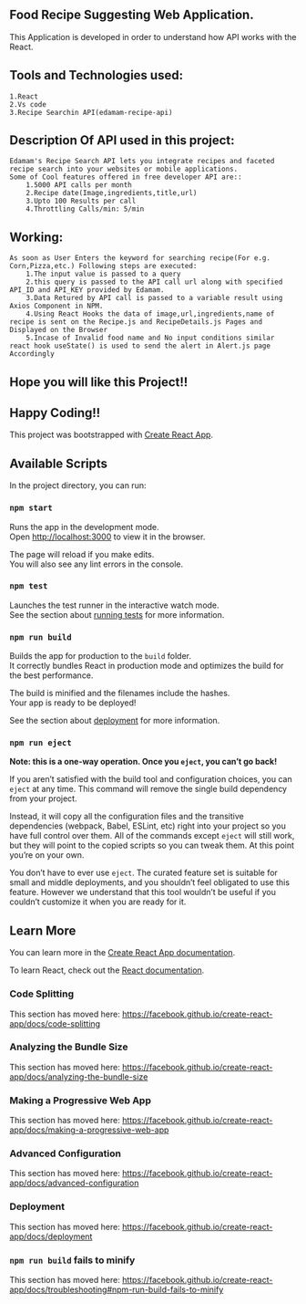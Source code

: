 ## Food Recipe Suggesting Web Application.

  This Application is developed in order to understand how API works with the React.
## Tools and Technologies used:
    1.React
    2.Vs code
    3.Recipe Searchin API(edamam-recipe-api)
## Description Of API used in this project:
    Edamam's Recipe Search API lets you integrate recipes and faceted recipe search into your websites or mobile applications.
    Some of Cool features offered in free developer API are::
        1.5000 API calls per month
        2.Recipe date(Image,ingredients,title,url)
        3.Upto 100 Results per call
        4.Throttling Calls/min: 5/min
## Working:
    As soon as User Enters the keyword for searching recipe(For e.g. Corn,Pizza,etc.) Following steps are executed:
        1.The input value is passed to a query
        2.this query is passed to the API call url along with specified API_ID and API_KEY provided by Edamam.
        3.Data Retured by API call is passed to a variable result using Axios Component in NPM.
        4.Using React Hooks the data of image,url,ingredients,name of recipe is sent on the Recipe.js and RecipeDetails.js Pages and Displayed on the Browser
        5.Incase of Invalid food name and No input conditions similar react hook useState() is used to send the alert in Alert.js page Accordingly

## Hope you will like this Project!!
## Happy Coding!!

This project was bootstrapped with [Create React App](https://github.com/facebook/create-react-app).

## Available Scripts

In the project directory, you can run:

### `npm start`

Runs the app in the development mode.<br />
Open [http://localhost:3000](http://localhost:3000) to view it in the browser.

The page will reload if you make edits.<br />
You will also see any lint errors in the console.

### `npm test`

Launches the test runner in the interactive watch mode.<br />
See the section about [running tests](https://facebook.github.io/create-react-app/docs/running-tests) for more information.

### `npm run build`

Builds the app for production to the `build` folder.<br />
It correctly bundles React in production mode and optimizes the build for the best performance.

The build is minified and the filenames include the hashes.<br />
Your app is ready to be deployed!

See the section about [deployment](https://facebook.github.io/create-react-app/docs/deployment) for more information.

### `npm run eject`

**Note: this is a one-way operation. Once you `eject`, you can’t go back!**

If you aren’t satisfied with the build tool and configuration choices, you can `eject` at any time. This command will remove the single build dependency from your project.

Instead, it will copy all the configuration files and the transitive dependencies (webpack, Babel, ESLint, etc) right into your project so you have full control over them. All of the commands except `eject` will still work, but they will point to the copied scripts so you can tweak them. At this point you’re on your own.

You don’t have to ever use `eject`. The curated feature set is suitable for small and middle deployments, and you shouldn’t feel obligated to use this feature. However we understand that this tool wouldn’t be useful if you couldn’t customize it when you are ready for it.

## Learn More

You can learn more in the [Create React App documentation](https://facebook.github.io/create-react-app/docs/getting-started).

To learn React, check out the [React documentation](https://reactjs.org/).

### Code Splitting

This section has moved here: https://facebook.github.io/create-react-app/docs/code-splitting

### Analyzing the Bundle Size

This section has moved here: https://facebook.github.io/create-react-app/docs/analyzing-the-bundle-size

### Making a Progressive Web App

This section has moved here: https://facebook.github.io/create-react-app/docs/making-a-progressive-web-app

### Advanced Configuration

This section has moved here: https://facebook.github.io/create-react-app/docs/advanced-configuration

### Deployment

This section has moved here: https://facebook.github.io/create-react-app/docs/deployment

### `npm run build` fails to minify

This section has moved here: https://facebook.github.io/create-react-app/docs/troubleshooting#npm-run-build-fails-to-minify
